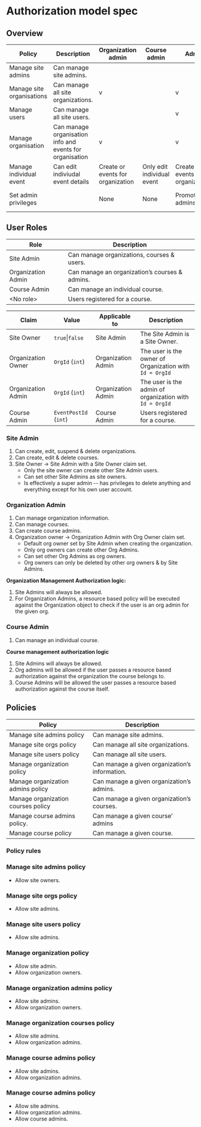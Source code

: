 
# Authorization model spec


## Overview

| Policy                    | Description                                              | Organization admin                | Course admin               | Admin                               | Site admin                          |
|---------------------------|----------------------------------------------------------|-----------------------------------|----------------------------|-------------------------------------|-------------------------------------|
| Manage site admins        | Can manage site admins.                                  |                                   |                            |                                     | v                                   |
| Manage site organisations | Can manage all site organizations.                       | v                                 |                            | v                                   | v                                   |
| Manage users              | Can manage all site users.                               |                                   |                            | v                                   | v                                   |
| Manage organisation       | Can manage organisation info and events for organisation | v                                 |                            | v                                   | v                                   |
| Manage individual event   | Can edit indiviudal event details                        | Create or events for organization | Only edit individual event | Create events for all organizations | Create events for all organizations |
| Set admin privileges      |                                                          | None                              | None                       | Promote new admins                  | Promote admins to site owner        |


## User Roles

Role | Description
---|---
Site Admin | Can manage organizations, courses & users.
Organization Admin | Can manage an organization’s courses & admins.
Course Admin | Can manage an individual course.
&lt;No role> | Users registered for a course.


Claim | Value | Applicable to | Description
--- | --- | --- | ---
Site Owner |  `true`\|`false` | Site Admin | The Site Admin is a Site Owner.
Organization Owner | `OrgId` (`int`) | Organization Admin | The user is the owner of Organization with `Id = OrgId`
Organization Admin | `OrgId` (`int`) | Organization Admin | The user is the admin of organization with `Id = OrgId`
Course Admin | `EventPostId` (`int`) | Course Admin | Users registered for a course.

### Site Admin

1.  Can create, edit, suspend & delete organizations.
2.  Can create, edit & delete courses.
3.  Site Owner → Site Admin with a Site Owner claim set.
    -   Only the site owner can create other Site Admin users.
    -   Can set other Site Admins as site owners.
    -   Is effectively a super admin -- has privileges to delete anything and everything except for his own user account.

### Organization Admin

1.  Can manage organization information.
2.  Can manage courses.
3.  Can create course admins.
4.  Organization owner → Organization Admin with Org Owner claim set.
    -   Default org owner set by Site Admin when creating the organization.
    -   Only org owners can create other Org Admins.
    -   Can set other Org Admins as org owners.
    -   Org owners can only be deleted by other org owners & by Site Admins.
    

**Organization Management Authorization logic:**

1.  Site Admins will always be allowed.    
2.  For Organization Admins, a resource based policy will be executed against the Organization object to check if the user is an org admin for the given org.
    

### Course Admin

1.  Can manage an individual course.

**Course management authorization logic**

1.  Site Admins will always be allowed.
2.  Org admins will be allowed if the user passes a resource based authorization against the organization the course belongs to.
3.  Course Admins will be allowed the user passes a resource based authorization against the course itself.

## Policies

Policy | Description
--- | ---
Manage site admins policy | Can manage site admins.
Manage site orgs policy | Can manage all site organizations.
Manage site users policy | Can manage all site users.
Manage organization policy | Can manage a given organization’s information.
Manage organization admins policy | Can manage a given organization’s admins.
Manage organization courses policy | Can manage a given organization’s courses.
Manage course admins policy. | Can manage a given course’ admins
Manage course policy | Can manage a given course.

### Policy rules

### Manage site admins policy

-   Allow site owners.
    

### Manage site orgs policy

-   Allow site admins.
    

### Manage site users policy

-   Allow site admins.
    

### Manage organization policy

-   Allow site admin.
-   Allow organization owners.
    

### Manage organization admins policy

-   Allow site admins.
-   Allow organization owners.
    

### Manage organization courses policy

-   Allow site admins.
-   Allow organization admins.
    

### Manage course admins policy

-   Allow site admins.
-   Allow organization admins.
    

### Manage course admins policy

-   Allow site admins.
-   Allow organization admins.
-   Allow course admins.
